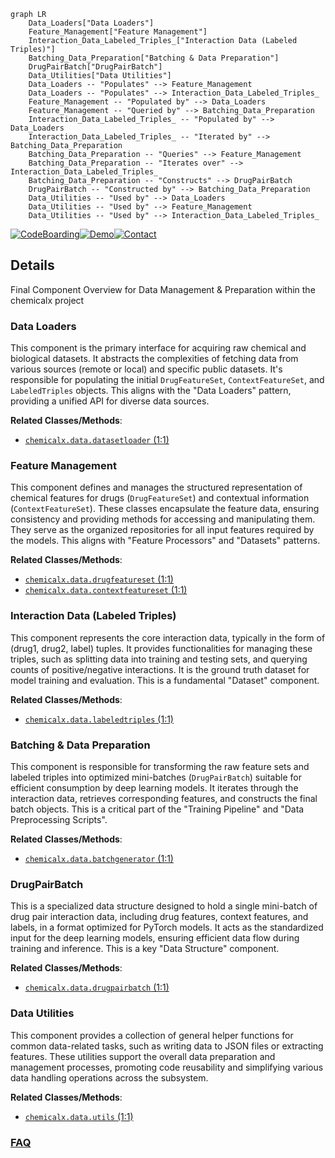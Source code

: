 ```mermaid
graph LR
    Data_Loaders["Data Loaders"]
    Feature_Management["Feature Management"]
    Interaction_Data_Labeled_Triples_["Interaction Data (Labeled Triples)"]
    Batching_Data_Preparation["Batching & Data Preparation"]
    DrugPairBatch["DrugPairBatch"]
    Data_Utilities["Data Utilities"]
    Data_Loaders -- "Populates" --> Feature_Management
    Data_Loaders -- "Populates" --> Interaction_Data_Labeled_Triples_
    Feature_Management -- "Populated by" --> Data_Loaders
    Feature_Management -- "Queried by" --> Batching_Data_Preparation
    Interaction_Data_Labeled_Triples_ -- "Populated by" --> Data_Loaders
    Interaction_Data_Labeled_Triples_ -- "Iterated by" --> Batching_Data_Preparation
    Batching_Data_Preparation -- "Queries" --> Feature_Management
    Batching_Data_Preparation -- "Iterates over" --> Interaction_Data_Labeled_Triples_
    Batching_Data_Preparation -- "Constructs" --> DrugPairBatch
    DrugPairBatch -- "Constructed by" --> Batching_Data_Preparation
    Data_Utilities -- "Used by" --> Data_Loaders
    Data_Utilities -- "Used by" --> Feature_Management
    Data_Utilities -- "Used by" --> Interaction_Data_Labeled_Triples_
```

[![CodeBoarding](https://img.shields.io/badge/Generated%20by-CodeBoarding-9cf?style=flat-square)](https://github.com/CodeBoarding/GeneratedOnBoardings)[![Demo](https://img.shields.io/badge/Try%20our-Demo-blue?style=flat-square)](https://www.codeboarding.org/demo)[![Contact](https://img.shields.io/badge/Contact%20us%20-%20contact@codeboarding.org-lightgrey?style=flat-square)](mailto:contact@codeboarding.org)

## Details

Final Component Overview for Data Management & Preparation within the chemicalx project

### Data Loaders
This component is the primary interface for acquiring raw chemical and biological datasets. It abstracts the complexities of fetching data from various sources (remote or local) and specific public datasets. It's responsible for populating the initial `DrugFeatureSet`, `ContextFeatureSet`, and `LabeledTriples` objects. This aligns with the "Data Loaders" pattern, providing a unified API for diverse data sources.


**Related Classes/Methods**:

- <a href="https://github.com/AstraZeneca/chemicalx/blob/main/chemicalx/data/datasetloader.py#L1-L1" target="_blank" rel="noopener noreferrer">`chemicalx.data.datasetloader` (1:1)</a>


### Feature Management
This component defines and manages the structured representation of chemical features for drugs (`DrugFeatureSet`) and contextual information (`ContextFeatureSet`). These classes encapsulate the feature data, ensuring consistency and providing methods for accessing and manipulating them. They serve as the organized repositories for all input features required by the models. This aligns with "Feature Processors" and "Datasets" patterns.


**Related Classes/Methods**:

- <a href="https://github.com/AstraZeneca/chemicalx/blob/main/chemicalx/data/drugfeatureset.py#L1-L1" target="_blank" rel="noopener noreferrer">`chemicalx.data.drugfeatureset` (1:1)</a>
- <a href="https://github.com/AstraZeneca/chemicalx/blob/main/chemicalx/data/contextfeatureset.py#L1-L1" target="_blank" rel="noopener noreferrer">`chemicalx.data.contextfeatureset` (1:1)</a>


### Interaction Data (Labeled Triples)
This component represents the core interaction data, typically in the form of (drug1, drug2, label) tuples. It provides functionalities for managing these triples, such as splitting data into training and testing sets, and querying counts of positive/negative interactions. It is the ground truth dataset for model training and evaluation. This is a fundamental "Dataset" component.


**Related Classes/Methods**:

- <a href="https://github.com/AstraZeneca/chemicalx/blob/main/chemicalx/data/labeledtriples.py#L1-L1" target="_blank" rel="noopener noreferrer">`chemicalx.data.labeledtriples` (1:1)</a>


### Batching & Data Preparation
This component is responsible for transforming the raw feature sets and labeled triples into optimized mini-batches (`DrugPairBatch`) suitable for efficient consumption by deep learning models. It iterates through the interaction data, retrieves corresponding features, and constructs the final batch objects. This is a critical part of the "Training Pipeline" and "Data Preprocessing Scripts".


**Related Classes/Methods**:

- <a href="https://github.com/AstraZeneca/chemicalx/blob/main/chemicalx/data/batchgenerator.py#L1-L1" target="_blank" rel="noopener noreferrer">`chemicalx.data.batchgenerator` (1:1)</a>


### DrugPairBatch
This is a specialized data structure designed to hold a single mini-batch of drug pair interaction data, including drug features, context features, and labels, in a format optimized for PyTorch models. It acts as the standardized input for the deep learning models, ensuring efficient data flow during training and inference. This is a key "Data Structure" component.


**Related Classes/Methods**:

- <a href="https://github.com/AstraZeneca/chemicalx/blob/main/chemicalx/data/drugpairbatch.py#L1-L1" target="_blank" rel="noopener noreferrer">`chemicalx.data.drugpairbatch` (1:1)</a>


### Data Utilities
This component provides a collection of general helper functions for common data-related tasks, such as writing data to JSON files or extracting features. These utilities support the overall data preparation and management processes, promoting code reusability and simplifying various data handling operations across the subsystem.


**Related Classes/Methods**:

- <a href="https://github.com/AstraZeneca/chemicalx/blob/main/chemicalx/data/utils.py#L1-L1" target="_blank" rel="noopener noreferrer">`chemicalx.data.utils` (1:1)</a>




### [FAQ](https://github.com/CodeBoarding/GeneratedOnBoardings/tree/main?tab=readme-ov-file#faq)